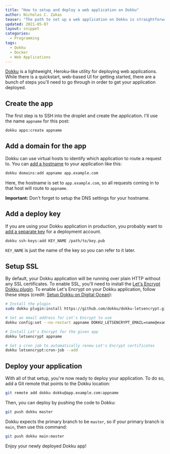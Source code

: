 ```yaml
---
title: "How to setup and deploy a web application on Dokku"
author: Nicholas C. Zakas
teaser: "The path to set up a web application on Dokku is straightforward if you know the correct steps."
updated: 2021-05-07
layout: snippet
categories:
  - Programming
tags:
  - Dokku
  - Docker
  - Web Applications
---
```


[Dokku](https://dokku.com) is a lightweight, Heroku-like utility for deploying web applications. While there is a quickstart, web-based UI for getting started, there are a bunch of steps you'll need to go through in order to get your application deployed.

## Create the app

The first step is to SSH into the droplet and create the application. I'll use the name `appname` for this post:

```bash
dokku apps:create appname
```

## Add a domain for the app

Dokku can use virtual hosts to identify which application to route a request to. You can [add a hostname](https://dokku.com/docs/configuration/domains/) to your application like this:

```bash
dokku domains:add appname app.example.com
```

Here, the hostname is set to `app.example.com`, so all requests coming in to that host will route to `appname`.

**Important:** Don't forget to setup the DNS settings for your hostname.

## Add a deploy key

If you are using your Dokku application in production, you probably want to [add a separate key](https://dokku.com/docs/deployment/user-management/#adding-ssh-keys) for a deployment account.

```bash
dokku ssh-keys:add KEY_NAME /path/to/key.pub
```

`KEY_NAME` is just the name of the key so you can refer to it later.

## Setup SSL

By default, your Dokku application will be running over plain HTTP without any SSL certificates. To enable SSL, you'll need to install the [Let's Encrypt Dokku plugin](https://github.com/dokku/dokku-letsencrypt). To enable Let's Encrypt on your Dokku application, follow these steps (credit: [Setup Dokku on Digital Ocean](https://www.robertcooper.me/setup-dokku-digital-ocean)):

```bash
# Install the plugin
sudo dokku plugin:install https://github.com/dokku/dokku-letsencrypt.git

# Set an email address for Let's Encrypt to use
dokku config:set --no-restart appname DOKKU_LETSENCRYPT_EMAIL=name@example.com

# Install Let's Encrypt for the given app
dokku letsencrypt appname

# Set a cron job to automatically renew Let's Encrypt certificates
dokku letsencrypt:cron-job --add
```

## Deploy your application

With all of that setup, you're now ready to deploy your application. To do so, add a Git remote that points to the Dokku location:

```bash
git remote add dokku dokku@app.example.com:appname
```

Then, you can deploy by pushing the code to Dokku:

```bash
git push dokku master
```

Dokku expects the primary branch to be `master`, so if your primary branch is `main`, then use this command:

```bash
git push dokku main:master
```

Enjoy your newly deployed Dokku app!

